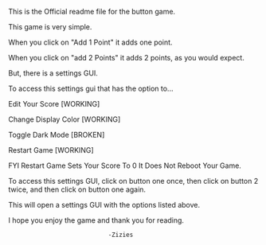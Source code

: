 This is the Official readme file for the button game.

This game is very simple.

When you click on "Add 1 Point" it adds one point.

When you click on "add 2 Points" it adds 2 points, as you would expect.

But, there is a settings GUI.

To access this settings gui that has the option to...

Edit Your Score [WORKING]

Change Display Color [WORKING]

Toggle Dark Mode [BROKEN]

Restart Game [WORKING]

FYI Restart Game Sets Your Score To 0 It Does Not Reboot Your Game.

To access this settings GUI, click on button one once, then click on button 2 twice, and then click on button one again.

This will open a settings GUI with the options listed above.

I hope you enjoy the game and thank you for reading.

								-Zizies
